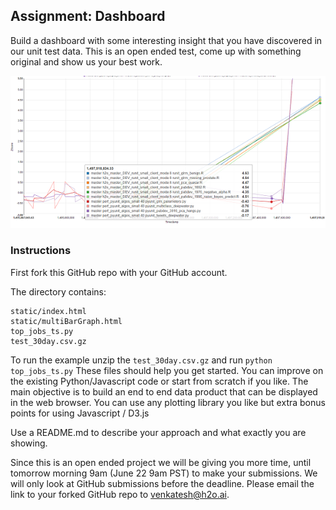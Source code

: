 ## Assignment: Dashboard
Build a dashboard with some interesting insight that you have discovered in our unit test data. This is an open ended test, come up with something original and show us your best work.

![](img/dashboard_sample.png)

### Instructions
First fork this GitHub repo with your GitHub account.

The directory contains:
```
static/index.html
static/multiBarGraph.html
top_jobs_ts.py
test_30day.csv.gz
```
To run the example unzip the `test_30day.csv.gz` and run `python top_jobs_ts.py`
These files should help you get started. You can improve on the existing Python/Javascript code or start from scratch if you like.
The main objective is to build an end to end data product that can be displayed in the web browser.  You can use any plotting library you like but extra bonus points for using Javascript / D3.js

Use a README.md to describe your approach and what exactly you are showing.

Since this is an open ended project we will be giving you more time, until tomorrow morning 9am (June 22 9am PST)  to make your submissions.
We will only look at GitHub submissions before the deadline. Please email the link to your forked GitHub repo to venkatesh@h2o.ai.
